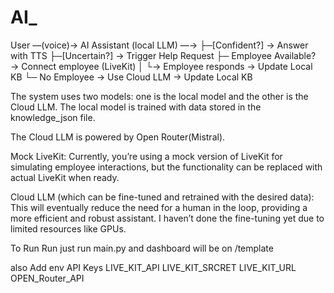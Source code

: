 # AI_
User —(voice)→ AI Assistant (local LLM) —→
├─[Confident?] → Answer with TTS
├─[Uncertain?] → Trigger Help Request
├─ Employee Available? → Connect employee (LiveKit)
│ └→ Employee responds → Update Local KB
└─ No Employee → Use Cloud LLM → Update Local KB

The system uses two models: one is the local model and the other is the Cloud LLM. The local model is trained with data stored in the knowledge_json file.

The Cloud LLM is powered by Open Router(Mistral).

Mock LiveKit: Currently, you’re using a mock version of LiveKit for simulating employee interactions, but the functionality can be replaced with actual LiveKit when ready.

Cloud LLM (which can be fine-tuned and retrained with the desired data): This will eventually reduce the need for a human in the loop, providing a more efficient and robust assistant. I haven’t done the fine-tuning yet due to limited resources like GPUs.

To Run 
Run just run main.py
and dashboard will be on /template

also Add env
API Keys
LIVE_KIT_API
LIVE_KIT_SRCRET
LIVE_KIT_URL
OPEN_Router_API
